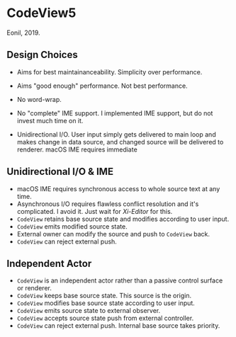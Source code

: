 CodeView5
=========
Eonil, 2019.



Design Choices
-------------------
- Aims for best maintainanceability. Simplicity over performance.
- Aims "good enough" performance. Not best performance.
- No word-wrap. 
- No "complete" IME support. I implemented IME support, but do not invest much time on it. 

- Unidirectional I/O. User input simply gets delivered to main loop
  and makes change in data source, and changed source will be delivered
  to renderer. macOS IME requires immediate 

Unidirectional I/O & IME
----------------------------
- macOS IME requires synchronous access to whole source text at any time.
- Asynchronous I/O requires flawless conflict resolution and it's complicated.
  I avoid it. Just wait for *Xi-Editor* for this. 
- `CodeView` retains base source state and modifies according to user input.
- `CodeView` emits modified source state.
- External owner can modify the source and push to `CodeView` back.
- `CodeView` can reject external push.

Independent Actor
----------------------
- `CodeView` is an independent actor rather than a passive control surface or renderer.
- `CodeView` keeps base source state. This source is the origin.
- `CodeView` modifies base source state according to user input.
- `CodeView` emits source state to external observer.
- `CodeView` accepts source state push from external controller.
- `CodeView` can reject external push. Internal base source takes priority.
